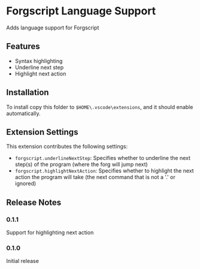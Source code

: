 # Forgscript Language Support

Adds language support for Forgscript

## Features

- Syntax highlighting
- Underline next step
- Highlight next action

## Installation

To install copy this folder to `$HOME\.vscode\extensions`, and it should enable automatically.

## Extension Settings

This extension contributes the following settings:

* `forgscript.underlineNextStep`: Specifies whether to underline the next step(s) of the program (where the forg will jump next)
* `forgscript.highlightNextAction`: Specifies whether to highlight the next action the program will take (the next command that is not a '.' or ignored)

## Release Notes

### 0.1.1

Support for highlighting next action

### 0.1.0

Initial release
